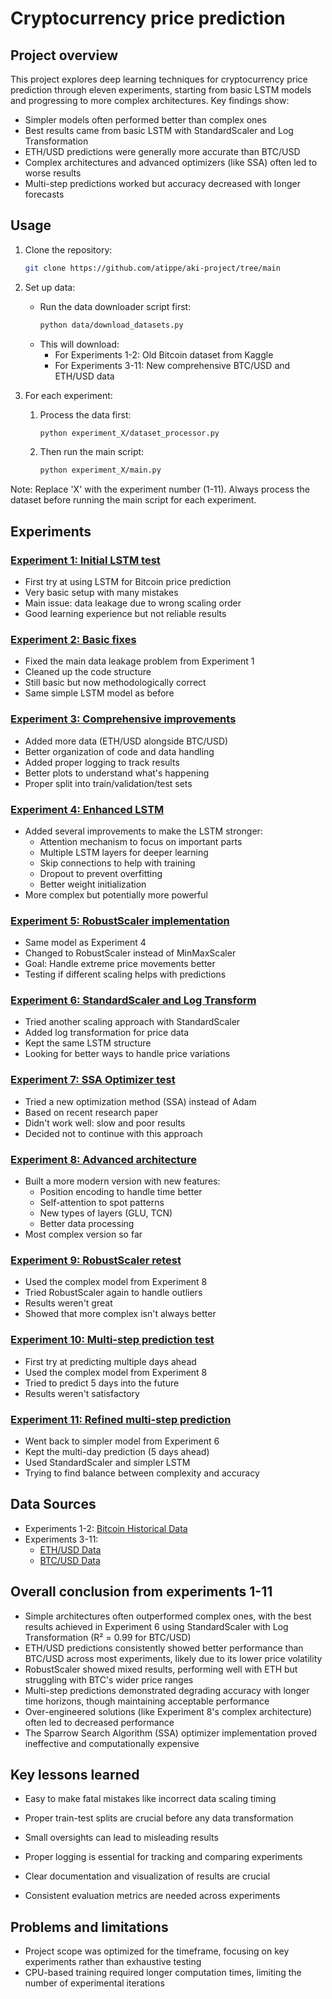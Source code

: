 # Cryptocurrency price prediction

## Project overview
This project explores deep learning techniques for cryptocurrency price prediction through eleven experiments, starting from basic LSTM models and progressing to more complex architectures. Key findings show:
- Simpler models often performed better than complex ones
- Best results came from basic LSTM with StandardScaler and Log Transformation
- ETH/USD predictions were generally more accurate than BTC/USD
- Complex architectures and advanced optimizers (like SSA) often led to worse results
- Multi-step predictions worked but accuracy decreased with longer forecasts

## Usage
1. Clone the repository:
   ```bash
   git clone https://github.com/atippe/aki-project/tree/main
   ```

2. Set up data:
   - Run the data downloader script first:
     ```bash
     python data/download_datasets.py
     ```
   - This will download:
     - For Experiments 1-2: Old Bitcoin dataset from Kaggle
     - For Experiments 3-11: New comprehensive BTC/USD and ETH/USD data

3. For each experiment:
   1. Process the data first:
      ```bash
      python experiment_X/dataset_processor.py
      ```
   2. Then run the main script:
      ```bash
      python experiment_X/main.py
      ```
   
Note: Replace 'X' with the experiment number (1-11). Always process the dataset before running the main script for each experiment.

## Experiments

### [Experiment 1: Initial LSTM test](experiments/experiment_1/README.md)
- First try at using LSTM for Bitcoin price prediction
- Very basic setup with many mistakes
- Main issue: data leakage due to wrong scaling order
- Good learning experience but not reliable results

### [Experiment 2: Basic fixes](experiments/experiment_2/README.md)
- Fixed the main data leakage problem from Experiment 1
- Cleaned up the code structure
- Still basic but now methodologically correct
- Same simple LSTM model as before

### [Experiment 3: Comprehensive improvements](experiments/experiment_3/README.md)
- Added more data (ETH/USD alongside BTC/USD)
- Better organization of code and data handling
- Added proper logging to track results
- Better plots to understand what's happening
- Proper split into train/validation/test sets

### [Experiment 4: Enhanced LSTM](experiments/experiment_4/README.md)
- Added several improvements to make the LSTM stronger:
  - Attention mechanism to focus on important parts
  - Multiple LSTM layers for deeper learning
  - Skip connections to help with training
  - Dropout to prevent overfitting
  - Better weight initialization
- More complex but potentially more powerful

### [Experiment 5: RobustScaler implementation](experiments/experiment_5/README.md)
- Same model as Experiment 4
- Changed to RobustScaler instead of MinMaxScaler
- Goal: Handle extreme price movements better
- Testing if different scaling helps with predictions

### [Experiment 6: StandardScaler and Log Transform](experiments/experiment_6/README.md)
- Tried another scaling approach with StandardScaler
- Added log transformation for price data
- Kept the same LSTM structure
- Looking for better ways to handle price variations

### [Experiment 7: SSA Optimizer test](experiments/experiment_7/README.md)
- Tried a new optimization method (SSA) instead of Adam
- Based on recent research paper
- Didn't work well: slow and poor results
- Decided not to continue with this approach

### [Experiment 8: Advanced architecture](experiments/experiment_8/README.md)
- Built a more modern version with new features:
  - Position encoding to handle time better
  - Self-attention to spot patterns
  - New types of layers (GLU, TCN)
  - Better data processing
- Most complex version so far

### [Experiment 9: RobustScaler retest](experiments/experiment_9/README.md)
- Used the complex model from Experiment 8
- Tried RobustScaler again to handle outliers
- Results weren't great
- Showed that more complex isn't always better

### [Experiment 10: Multi-step prediction test](experiments/experiment_10/README.md)
- First try at predicting multiple days ahead
- Used the complex model from Experiment 8
- Tried to predict 5 days into the future
- Results weren't satisfactory

### [Experiment 11: Refined multi-step prediction](experiments/experiment_11/README.md)
- Went back to simpler model from Experiment 6
- Kept the multi-day prediction (5 days ahead)
- Used StandardScaler and simpler LSTM
- Trying to find balance between complexity and accuracy

## Data Sources
- Experiments 1-2: [Bitcoin Historical Data](https://www.kaggle.com/datasets/mczielinski/bitcoin-historical-data)
- Experiments 3-11: 
  - [ETH/USD Data](https://www.kaggle.com/datasets/imranbukhari/comprehensive-ethusd-1m-data)
  - [BTC/USD Data](https://www.kaggle.com/datasets/imranbukhari/comprehensive-btcusd-1m-data)

## Overall conclusion from experiments 1-11

- Simple architectures often outperformed complex ones, with the best results achieved in Experiment 6 using StandardScaler with Log Transformation (R² = 0.99 for BTC/USD)
- ETH/USD predictions consistently showed better performance than BTC/USD across most experiments, likely due to its lower price volatility
- RobustScaler showed mixed results, performing well with ETH but struggling with BTC's wider price ranges
- Multi-step predictions demonstrated degrading accuracy with longer time horizons, though maintaining acceptable performance
- Over-engineered solutions (like Experiment 8's complex architecture) often led to decreased performance
- The Sparrow Search Algorithm (SSA) optimizer implementation proved ineffective and computationally expensive

## Key lessons learned

- Easy to make fatal mistakes like incorrect data scaling timing
- Proper train-test splits are crucial before any data transformation
- Small oversights can lead to misleading results

- Proper logging is essential for tracking and comparing experiments
- Clear documentation and visualization of results are crucial
- Consistent evaluation metrics are needed across experiments

## Problems and limitations

- Project scope was optimized for the timeframe, focusing on key experiments rather than exhaustive testing
- CPU-based training required longer computation times, limiting the number of experimental iterations

